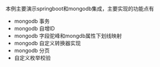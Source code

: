 本例主要演示springboot和mongodb集成，主要实现的功能点有
- mongodb 事务
- mongodb 自增ID
- mongodb 字段驼峰和mongdb属性下划线映射
- mongodb 自定义转换器实现
- mongodb 分页
- 自定义枚举校验